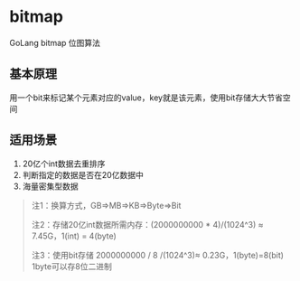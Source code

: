 # bitmap
GoLang bitmap 位图算法

## 基本原理
用一个bit来标记某个元素对应的value，key就是该元素，使用bit存储大大节省空间

## 适用场景
1. 20亿个int数据去重排序
2. 判断指定的数据是否在20亿数据中
3. 海量密集型数据

> 注1：换算方式，GB=>MB=>KB=>Byte=>Bit
>
> 注2：存储20亿int数据所需内存：(2000000000 * 4)/(1024^3) ≈ 7.45G，1(int) = 4(byte)
>
> 注3：使用bit存储 2000000000 / 8 /(1024^3)≈ 0.23G，1(byte)=8(bit) 1byte可以存8位二进制
